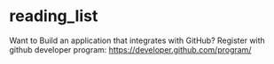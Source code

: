 # reading_list
Want to Build an application that integrates with GitHub? 
Register with github developer program:
https://developer.github.com/program/
